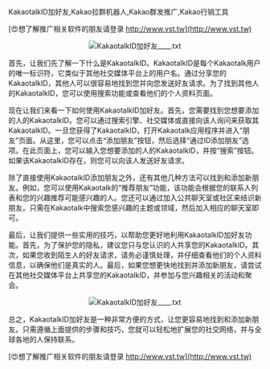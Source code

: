 KakaotalkID加好友,Kakao拉群机器人,Kakao群发推广,Kakao行销工具

[😍想了解推广相关软件的朋友请登录 http://www.vst.tw](http://www.vst.tw)

 <center><img src="https://vst.tw/MP4/tuiguang/png/3.png" alt="KakaotalkID加好友____.txt"></center>

首先，让我们先了解一下什么是KakaotalkID。KakaotalkID是每个Kakaotalk用户的唯一标识符，它类似于其他社交媒体平台上的用户名。通过分享您的KakaotalkID，其他人可以很容易地找到您并向您发送好友请求。为了找到其他人的KakaotalkID，您可以使用搜索功能或查看他们的个人资料页面。

现在让我们来看一下如何使用KakaotalkID加好友。首先，您需要找到您想要添加的人的KakaotalkID。您可以通过搜索引擎、社交媒体或直接向该人询问来获取其KakaotalkID。一旦您获得了KakaotalkID，打开Kakaotalk应用程序并进入“朋友”页面。从这里，您可以点击“添加朋友”按钮，然后选择“通过ID添加朋友”选项。在此页面上，您可以输入您想要添加的人的KakaotalkID，并按“搜索”按钮。如果该KakaotalkID存在，则您可以向该人发送好友请求。

除了直接使用KakaotalkID添加朋友之外，还有其他几种方法可以找到和添加新朋友。例如，您可以使用Kakaotalk的“推荐朋友”功能，该功能会根据您的联系人列表和您的兴趣推荐可能感兴趣的人。您还可以通过加入公共聊天室或社区来结识新朋友。只需在Kakaotalk中搜索您感兴趣的主题或领域，然后加入相应的聊天室即可。

最后，让我们提供一些实用的技巧，以帮助您更好地利用KakaotalkID加好友功能。首先，为了保护您的隐私，建议您只与您认识的人共享您的KakaotalkID。其次，如果您收到陌生人的好友请求，请务必谨慎处理，并仔细查看他们的个人资料信息，以确保他们是真实的人。最后，如果您想更快地找到并添加新朋友，请尝试在其他社交媒体平台上共享您的KakaotalkID，并参加与您兴趣相关的活动和聚会。

 <center><img src="https://vst.tw/MP4/tuiguang/png/2.png" alt="KakaotalkID加好友____.txt"></center>

总之，KakaotalkID加好友是一种非常方便的方式，让您更容易地找到和添加新朋友。只需遵循上面提供的步骤和技巧，您就可以轻松地扩展您的社交网络，并与全球各地的人保持联系。

[😍想了解推广相关软件的朋友请登录 http://www.vst.tw](http://www.vst.tw)



